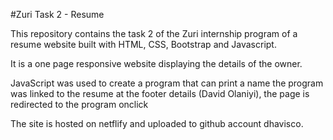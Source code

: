 #Zuri Task 2 - Resume

This repository contains the task 2 of the Zuri internship program of a resume website built with HTML, CSS, Bootstrap and Javascript.

It is a one page responsive website displaying the details of the owner.

JavaScript was used to create a program that can print a name
the program was linked to the resume at the footer details (David Olaniyi), the page is redirected to the program onclick

The site is hosted on netflify and uploaded to github account dhavisco.